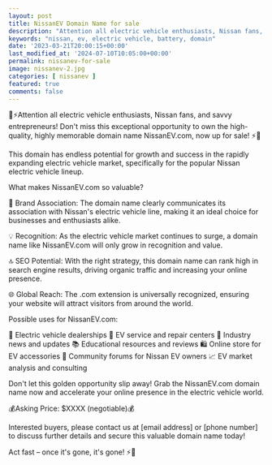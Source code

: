 ```yaml
---
layout: post
title: NissanEV Domain Name for sale
description: "Attention all electric vehicle enthusiasts, Nissan fans, and savvy entrepreneurs! Don't miss this exceptional opportunity to own the high-quality, highly memorable domain name NissanEV.com, now up for sale!"
keywords: "nissan, ev, electric vehicle, battery, domain"
date: '2023-03-21T20:00:15+00:00'
last_modified_at: '2024-07-10T10:05:00+00:00'
permalink: nissanev-for-sale
image: nissanev-2.jpg
categories: [ nissanev ]
featured: true
comments: false 
---
```

🔌⚡️Attention all electric vehicle enthusiasts, Nissan fans, and savvy entrepreneurs! Don't miss this exceptional opportunity to own the high-quality, highly memorable domain name NissanEV.com, now up for sale! ⚡️🔌

This domain has endless potential for growth and success in the rapidly expanding electric vehicle market, specifically for the popular Nissan electric vehicle lineup.

What makes NissanEV.com so valuable?

🎯 Brand Association: The domain name clearly communicates its association with Nissan's electric vehicle line, making it an ideal choice for businesses and enthusiasts alike.

💡 Recognition: As the electric vehicle market continues to surge, a domain name like NissanEV.com will only grow in recognition and value.

🔝 SEO Potential: With the right strategy, this domain name can rank high in search engine results, driving organic traffic and increasing your online presence.

🌐 Global Reach: The .com extension is universally recognized, ensuring your website will attract visitors from around the world.

Possible uses for NissanEV.com:

🚗 Electric vehicle dealerships
🔧 EV service and repair centers
📰 Industry news and updates
📚 Educational resources and reviews
🛍️ Online store for EV accessories
👥 Community forums for Nissan EV owners
📈 EV market analysis and consulting

Don't let this golden opportunity slip away! Grab the NissanEV.com domain name now and accelerate your online presence in the electric vehicle world.

💰Asking Price: $XXXX (negotiable)💰

Interested buyers, please contact us at [email address] or [phone number] to discuss further details and secure this valuable domain name today!

Act fast – once it's gone, it's gone! ⚡️🚀